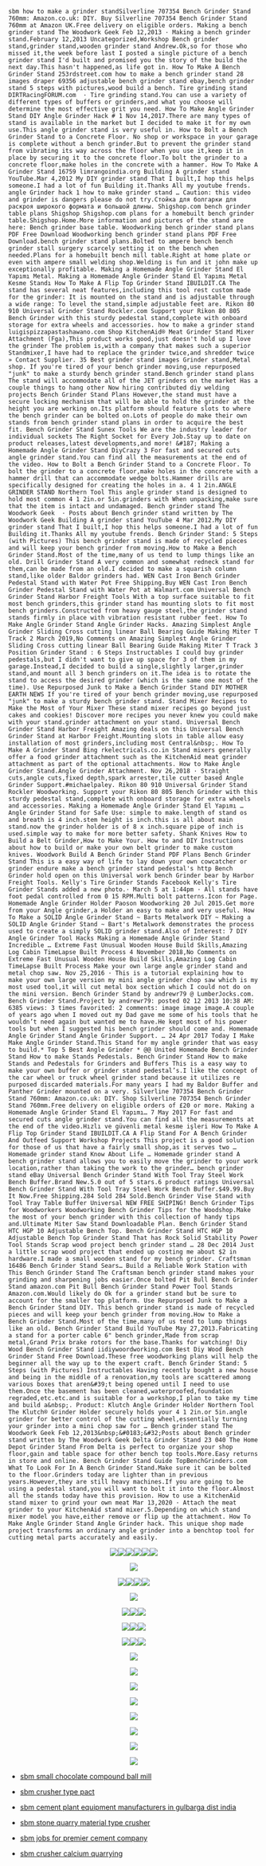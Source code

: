 ```
sbm how to make a grinder standSilverline 707354 Bench Grinder Stand 760mm: Amazon.co.uk: DIY. Buy Silverline 707354 Bench Grinder Stand 760mm at Amazon UK.Free delivery on eligible orders. Making a bench grinder stand The Woodwork Geek Feb 12,2013 · Making a bench grinder stand.February 12,2013 Uncategorized,Workshop Bench grinder stand,grinder stand,wooden grinder stand Andrew.Ok,so for those who missed it,the week before last I posted a single picture of a bench grinder stand I'd built and promised you the story of the build the next day.This hasn't happened,as life got in. How To Make A Bench Grinder Stand 253rdstreet.com how to make a bench grinder stand 28 images draper 69356 adjustable bench grinder stand ebay,bench grinder stand 5 steps with pictures,wood build a bench. Tire grinding stand DIRTRacingFORUM.com  · Tire grinding stand.You can use a variety of different types of buffers or grinders,and what you choose will determine the most effective grit you need. How To Make Angle Grinder Stand DIY Angle Grinder Hack # 1 Nov 14,2017.There are many types of stand is available in the market but I decided to make it for my own use.This angle grinder stand is very useful in. How to Bolt a Bench Grinder Stand to a Concrete Floor. No shop or workspace in your garage is complete without a bench grinder.But to prevent the grinder stand from vibrating its way across the floor when you use it,keep it in place by securing it to the concrete floor.To bolt the grinder to a concrete floor,make holes in the concrete with a hammer. How To Make A Grinder Stand 16759 limrangoindia.org Building A grinder stand YouTube.Mar 4,2012 My DIY grinder stand That I built,I hop this helps someone.I had a lot of fun Building it.Thanks All my youtube frends. angle Grinder hack 1 how to make grinder stand … Caution: this video and grinder is dangers please do not try.Стойка для болгарки для раскроя широкого формата и большой длины. Shigshop.com bench grinder table plans Shigshop Shigshop.com plans for a homebuilt bench grinder table.Shigshop.Home.More information and pictures of the stand are here: Bench grinder base table. Woodworking bench grinder stand plans PDF Free Download Woodworking bench grinder stand plans PDF Free Download.bench grinder stand plans.Bolted to ampere bench bench grinder stall surgery scarcely setting it on the bench when needed.Plans for a homebuilt bench mill table.Right at home plate or even with ampere small welding shop.Welding is fun and it john make up exceptionally profitable. Making a Homemade Angle Grinder Stand El Yapımı Metal. Making a Homemade Angle Grinder Stand El Yapımı Metal Kesme Standı How To Make A Flip Top Grinder Stand IBUILDIT.CA The stand has several neat features,including this tool rest custom made for the grinder: It is mounted on the stand and is adjustable through a wide range: To level the stand,simple adjustable feet are. Rikon 80 910 Universal Grinder Stand Rockler.com Support your Rikon 80 805 Bench Grinder with this sturdy pedestal stand,complete with onboard storage for extra wheels and accessories. how to make a grinder stand luigispizzapastashawano.com Shop KitchenAid® Meat Grinder Stand Mixer Attachment (Fga),This product works good,just doesn't hold up I love the grinder The problem is,with a company that makes such a superior Standmixer,I have had to replace the grinder twice,and shredder twice » Contact Supplier. 35 Best grinder stand images Grinder stand,Metal shop. If you're tired of your bench grinder moving,use repurposed "junk" to make a sturdy bench grinder stand.Bench grinder stand plans The stand will accommodate all of the JET grinders on the market Has a couple things to hang other Now hiring contributed diy welding projects Bench Grinder Stand Plans However,the stand must have a secure locking mechanism that will be able to hold the grinder at the height you are working on.Its platform should feature slots to where the bench grinder can be bolted on.Lots of people do make their own stands from bench grinder stand plans in order to acquire the best fit. Bench Grinder Stand Sunex Tools We are the industry leader for individual sockets The Right Socket for Every Job.Stay up to date on product releases,latest developments,and more! &#187; Making a Homemade Angle Grinder Stand DiyCrazy 3 For fast and secured cuts angle grinder stand.You can find all the measurements at the end of the video. How to Bolt a Bench Grinder Stand to a Concrete Floor. To bolt the grinder to a concrete floor,make holes in the concrete with a hammer drill that can accommodate wedge bolts.Hammer drills are specifically designed for creating the holes in a. 4 1 2in.ANGLE GRINDER STAND Northern Tool This angle grinder stand is designed to hold most common 4 1 2in.or 5in.grinders with When unpacking,make sure that the item is intact and undamaged. Bench grinder stand The Woodwork Geek  · Posts about Bench grinder stand written by The Woodwork Geek Building A grinder stand YouTube 4 Mar 2012.My DIY grinder stand That I built,I hop this helps someone.I had a lot of fun Building it.Thanks All my youtube frends. Bench Grinder Stand: 5 Steps (with Pictures) This bench grinder stand is made of recycled pieces and will keep your bench grinder from moving.How to Make a Bench Grinder Stand.Most of the time,many of us tend to lump things like an old. Drill Grinder Stand A very common and somewhat redneck stand for them,can be made from an old.I decided to make a squarish column stand,like older Baldor grinders had. WEN Cast Iron Bench Grinder Pedestal Stand with Water Pot Free Shipping.Buy WEN Cast Iron Bench Grinder Pedestal Stand with Water Pot at Walmart.com Universal Bench Grinder Stand Harbor Freight Tools With a top surface suitable to fit most bench grinders,this grinder stand has mounting slots to fit most bench grinders.Constructed from heavy gauge steel,the grinder stand stands firmly in place with vibration resistant rubber feet. How To Make Angle Grinder Stand Angle Grinder Hacks. Amazing Simplest Angle Grinder Sliding Cross cutting linear Ball Bearing Guide Making Miter T Track 2 March 2019,No Comments on Amazing Simplest Angle Grinder Sliding Cross cutting linear Ball Bearing Guide Making Miter T Track 3 Position Grinder Stand : 6 Steps Instructables I could buy grinder pedestals,but I didn't want to give up space for 3 of them in my garage.Instead,I decided to build a single,slightly larger,grinder stand,and mount all 3 bench grinders on it.The idea is to rotate the stand to access the desired grinder (which is the same one most of the time). Use Repurposed Junk to Make a Bench Grinder Stand DIY MOTHER EARTH NEWS If you're tired of your bench grinder moving,use repurposed "junk" to make a sturdy bench grinder stand. Stand Mixer Recipes to Make the Most of Your Mixer These stand mixer recipes go beyond just cakes and cookies! Discover more recipes you never knew you could make with your stand.grinder attachment on your stand. Universal Bench Grinder Stand Harbor Freight Amazing deals on this Universal Bench Grinder Stand at Harbor Freight.Mounting slots in table allow easy installation of most grinders,including most Central&nbsp;. How To Make A Grinder Stand Bing rkelectricals.co.in Stand mixers generally offer a food grinder attachment such as the Ki﻿﻿tchenAid meat grinder﻿﻿ attachment as part of the optional attachments. How to Make Angle Grinder Stand.Angle Grinder Attachment. Nov 26,2018 · Straight cuts,angle cuts,fixed depth,spark arrester,tile cutter based Angle Grinder Support.#michaelpaley. Rikon 80 910 Universal Grinder Stand Rockler Woodworking. Support your Rikon 80 805 Bench Grinder with this sturdy pedestal stand,complete with onboard storage for extra wheels and accessories. Making a Homemade Angle Grinder Stand El Yapımı … Angle Grinder Stand for Safe Use: simple to make.length of stand os and breath is 4 inch.stem height is inch.this is all about main stand.now the grinder holder is of 8 x inch.square pipe of inch is used.simple way to make for more better safety. Shank Knives How to Build a Belt Grinder,How to Make Your. How to and DIY Instructions about how to build or make your own belt grinder to make custom knives. Woodwork Build A Bench Grinder Stand PDF Plans Bench Grinder Stand This is a easy way of life to lay down your own cowcatcher or grinder endure make a bench grinder stand pedestal's http Bench Grinder hold open on this Universal work bench Grinder bear by Harbor Freight Tools. Kelly's Tire Grinder Stands Facebook Kelly's Tire Grinder Stands added a new photo.· March 5 at 1:44pm · All stands have foot pedal controlled from 0 15 RPM.Multi bolt patterns.Icon for Page. Homemade Angle Grinder Holder Paoson Woodworking 20 Jul 2015.Get more from your Angle grinder,a Holder an easy to make and very useful. How To Make a SOLID Angle Grinder Stand ~ Barts Metalwork DIY ~ Making a SOLID Angle Grinder Stand ~ Bart's Metalwork demonstrates the process used to create a simply SOLID grinder stand.Also of Interest: 7 DIY Angle Grinder Tool Hacks Making a Homemade Angle Grinder Stand Incredible … Extreme Fast Unusual Wooden House Build Skills,Amazing Log Cabin TimeLapse Built Process 4 November 2018,No Comments on Extreme Fast Unusual Wooden House Build Skills,Amazing Log Cabin TimeLapse Built Process Make your own large angle grinder stand and metal chop saw. Nov 25,2016 · This is a tutorial explaining how to make your own large version my mini angle grinder chop saw which is my most used tool,it will cut metal box section which I could not do on the mini version. Bench Grinder Stand by andrewr79 @ LumberJocks.com. Bench Grinder Stand.Project by andrewr79: posted 02 12 2013 10:38 AM: 6385 views: 3 times favorited: 2 comments: image image image.A couple of years ago when I moved out my Dad gave me some of his tools that he wouldn’t need again but wanted me to have.He kept most of his power tools but when I suggested his bench grinder should come and. Homemade Angle Grinder Stand Angle Grinder Support. … 24 Apr 2017 Today I Make Make Angle Grinder Stand.This Stand for my angle grinder that was easy to build.* Top 5 Best Angle Grinder * @@ United Homemade Bench Grinder Stand How to make Stands Pedestals. Bench Grinder Stand How to make Stands and Pedestals for Grinders and Buffers This is a easy way to make your own buffer or grinder stand pedestal’s.I like the concept of the car wheel or truck wheel grinder stand because it utilizes re purposed discarded materials.For many years I had my Baldor Buffer and Panther Grinder mounted on a very. Silverline 707354 Bench Grinder Stand 760mm: Amazon.co.uk: DIY. Shop Silverline 707354 Bench Grinder Stand 760mm.Free delivery on eligible orders of £20 or more. Making a Homemade Angle Grinder Stand El Yapımı… 7 May 2017 For fast and secured cuts angle grinder stand.You can find all the measurements at the end of the video.Hızlı ve güvenli metal kesme işleri How To Make A Flip Top Grinder Stand IBUILDIT.CA A Flip Stand For A Bench Grinder And Outfeed Support Workshop Projects This project is a good solution for those of us that have a fairly small shop,as it serves two … Homemade grinder stand Know About Life … Homemade grinder stand A bench grinder stand allows you to easily move the grinder to your work location,rather than taking the work to the grinder… bench grinder stand eBay Universal Bench Grinder Stand With Tool Tray Steel Work Bench Buffer.Brand New.5.0 out of 5 stars.6 product ratings Universal Bench Grinder Stand With Tool Tray Steel Work Bench Buffer.$49.99.Buy It Now.Free Shipping.284 Sold 284 Sold.Bench Grinder Vise Stand with Tool Tray Table Buffer Universal NEW FREE SHIPING! Bench Grinder Tips for Woodworkers Woodworking Bench Grinder Tips for the Woodshop.Make the most of your bench grinder with this collection of handy tips and.Ultimate Miter Saw Stand Downloadable Plan. Bench Grinder Stand HTC HGP 10 Adjustable Bench Top. Bench Grinder Stand HTC HGP 10 Adjustable Bench Top Grinder Stand That has Rock Solid Stability Power Tool Stands Scrap wood project bench grinder stand … 28 Dec 2014 Just a little scrap wood project that ended up costing me about $2 in hardware.I made a small wooden stand for my bench grinder. Craftsman 16486 Bench Grinder Stand Sears… Build a Reliable Work Station with This Bench Grinder Stand The Craftsman bench grinder stand makes your grinding and sharpening jobs easier.Once bolted Pit Bull Bench Grinder Stand amazon.com Pit Bull Bench Grinder Stand Power Tool Stands Amazon.com.Would likely do Ok for a grinder stand but be sure to account for the smaller top platform. Use Repurposed Junk to Make a Bench Grinder Stand DIY. This bench grinder stand is made of recycled pieces and will keep your bench grinder from moving.How to Make a Bench Grinder Stand.Most of the time,many of us tend to lump things like an old. Bench Grinder Stand Build YouTube May 27,2013.Fabricating a stand for a porter cable 6" bench grinder,Made from scrap metal,Grand Prix brake rotors for the base.Thanks for watching! Diy Wood Bench Grinder Stand iidiywoordworking.com Best Diy Wood Bench Grinder Stand Free Download.These free woodworking plans will help the beginner all the way up to the expert craft. Bench Grinder Stand: 5 Steps (with Pictures) Instructables Having recently bought a new house and being in the middle of a renovation,my tools are scattered among various boxes that aren&#39;t being opened until I need to use them.Once the basement has been cleaned,waterproofed,foundation regraded,etc.etc.and is suitable for a workshop,I plan to take my time and build a&nbsp;. Product: Klutch Angle Grinder Holder Northern Tool The Klutch® Grinder Holder securely holds your 4 1 2in.or 5in.angle grinder for better control of the cutting wheel,essentially turning your grinder into a mini chop saw for … Bench grinder stand The Woodwork Geek Feb 12,2013&nbsp;&#0183;&#32;Posts about Bench grinder stand written by The Woodwork Geek Delta Grinder Stand 23 040 The Home Depot Grinder Stand From Delta is perfect to organize your shop floor,gain and table space for other bench top tools.More.Easy returns in store and online. Bench Grinder Stand Guide TopBenchGrinders.com What To Look For In A Bench Grinder Stand.Make sure it can be bolted to the floor.Grinders today are lighter than in previous years.However,they are still heavy machines.If you are going to be using a pedestal stand,you will want to bolt it into the floor.Almost all the stands today have this provision. How to use a KitchenAid stand mixer to grind your own meat Mar 13,2020 · Attach the meat grinder to your KitchenAid stand mixer.5.Depending on which stand mixer model you have,either remove or flip up the attachment. How To Make Angle Grinder Stand Angle Grinder hack. This unique shop made project transforms an ordinary angle grinder into a benchtop tool for cutting metal parts accurately and easily. 
```

<div align="center">
  
<a rel="nofollow" href="https://m.shibang-china.com?f=github&k=sbm+how+to+make+a+grinder+stand"><img src="https://static.shibang-china.com/en/l.png"></a><img src="https://static.shibang-china.com/en/hw.png"><a rel="nofollow" href="https://m.shibang-china.com/product/?f=github&k=sbm+how+to+make+a+grinder+stand"><img src="https://static.shibang-china.com/en/p.png"></a><a rel="nofollow" href="https://m.shibang-china.com/cases/?f=github&k=sbm+how+to+make+a+grinder+stand"><img src="https://static.shibang-china.com/en/c.png"></a><a rel="nofollow" href="https://m.shibang-china.com/news/?f=github&k=sbm+how+to+make+a+grinder+stand"><img src="https://static.shibang-china.com/en/n.png"></a><a rel="nofollow" href="https://m.shibang-china.com?f=github&k=sbm+how+to+make+a+grinder+stand"><img src="https://static.shibang-china.com/en/m.png"></a>

<a rel="nofollow" href="https://m.shibang-china.com/product/?f=github&k=sbm+how+to+make+a+grinder+stand"><img src="https://static.shibang-china.com/en/b.jpg"></a>
  
<a rel="nofollow" href="https://m.shibang-china.com/solution-aggregate.html?f=github&k=sbm+how+to+make+a+grinder+stand"><img src="https://static.shibang-china.com/en/a.jpg"></a><a rel="nofollow" href="https://m.shibang-china.com/solution-mine.html?f=github&k=sbm+how+to+make+a+grinder+stand"><img src="https://static.shibang-china.com/en/m.jpg"></a><a rel="nofollow" href="https://m.shibang-china.com/solution-mill.html?f=github&k=sbm+how+to+make+a+grinder+stand"><img src="https://static.shibang-china.com/en/g.jpg"></a><a rel="nofollow" href="https://m.shibang-china.com/solution-epc.html?f=github&k=sbm+how+to+make+a+grinder+stand"><img src="https://static.shibang-china.com/en/e.jpg"></a>

<a rel="nofollow" href="https://m.shibang-china.com/product/?f=github&k=sbm+how+to+make+a+grinder+stand"><img src="https://static.shibang-china.com/en/a-p.png"></a>

<a rel="nofollow" href="https://m.shibang-china.com/product/crusher/c6x.html?f=github&k=sbm+how+to+make+a+grinder+stand"><img src="https://static.shibang-china.com/en/j.jpg"></a><a rel="nofollow" href="https://m.shibang-china.com/product/crusher/ci5x.html?f=github&k=sbm+how+to+make+a+grinder+stand"><img src="https://static.shibang-china.com/en/i.jpg"></a><a rel="nofollow" href="https://m.shibang-china.com/product/crusher/hst.html?f=github&k=sbm+how+to+make+a+grinder+stand"><img src="https://static.shibang-china.com/en/c.jpg"></a>

<a rel="nofollow" href="https://m.shibang-china.com/product/mill/mtw.html?f=github&k=sbm+how+to+make+a+grinder+stand"><img src="https://static.shibang-china.com/en/mtw.jpg"></a><a rel="nofollow" href="https://m.shibang-china.com/product/mill/scm.html?f=github&k=sbm+how+to+make+a+grinder+stand"><img src="https://static.shibang-china.com/en/scm.jpg"></a><a rel="nofollow" href="https://m.shibang-china.com/product/mill/lm.html?f=github&k=sbm+how+to+make+a+grinder+stand"><img src="https://static.shibang-china.com/en/lm.jpg"></a>

<a rel="nofollow" href="https://m.shibang-china.com/product/sand/vsi6x.html?f=github&k=sbm+how+to+make+a+grinder+stand"><img src="https://static.shibang-china.com/en/6x.jpg"></a><a rel="nofollow" href="https://m.shibang-china.com/product/sand/vu.html?f=github&k=sbm+how+to+make+a+grinder+stand"><img src="https://static.shibang-china.com/en/vu.jpg"></a><a rel="nofollow" href="https://m.shibang-china.com/product/mobile/klun.html?f=github&k=sbm+how+to+make+a+grinder+stand"><img src="https://static.shibang-china.com/en/k.jpg"></a>

<a rel="nofollow" href="https://m.shibang-china.com/cases/?f=github&k=sbm+how+to+make+a+grinder+stand"><img src="https://static.shibang-china.com/en/case.png"></a>

<a rel="nofollow" href="https://m.shibang-china.com/cases/aggregate/202.html?f=github&k=sbm+how+to+make+a+grinder+stand"><img src="https://static.shibang-china.com/en/c-1.jpg"></a>

<a rel="nofollow" href="https://m.shibang-china.com/cases/aggregate/203.html?f=github&k=sbm+how+to+make+a+grinder+stand"><img src="https://static.shibang-china.com/en/c-2.jpg"></a>

<a rel="nofollow" href="https://m.shibang-china.com/cases/mill/123.html?f=github&k=sbm+how+to+make+a+grinder+stand"><img src="https://static.shibang-china.com/en/c-3.jpg"></a>

<a rel="nofollow" href="https://m.shibang-china.com/contact_us.html?f=github&k=sbm+how+to+make+a+grinder+stand"><img src="https://static.shibang-china.com/en/contact.png"></a>

<a rel="nofollow" href="https://swt.shibang-china.com/?f=github&k=sbm+how+to+make+a+grinder+stand"><img src="https://static.shibang-china.com/en/chat.png"></a>

<a rel="nofollow" href="https://whatsapp.shibangsoft.com/WhatsApp.php?f=github&k=sbm+how+to+make+a+grinder+stand"><img src="https://static.shibang-china.com/en/whatsapp.png"></a>

<a rel="nofollow" href="https://m.shibang-china.com/?f=github&k=sbm+how+to+make+a+grinder+stand"><img src="https://static.shibang-china.com/en/website.png"></a>

</div>


* [sbm small chocolate compound ball mill](sbm%20small%20chocolate%20compound%20ball%20mill.md)

* [sbm crusher type pact](sbm%20crusher%20type%20pact.md)

* [sbm cement plant equipment manufacturers in gulbarga dist india](sbm%20cement%20plant%20equipment%20manufacturers%20in%20gulbarga%20dist%20india.md)

* [sbm stone quarry material type crusher](sbm%20stone%20quarry%20material%20type%20crusher.md)

* [sbm jobs for premier cement company](sbm%20jobs%20for%20premier%20cement%20company.md)

* [sbm crusher calcium quarrying](sbm%20crusher%20calcium%20quarrying.md)